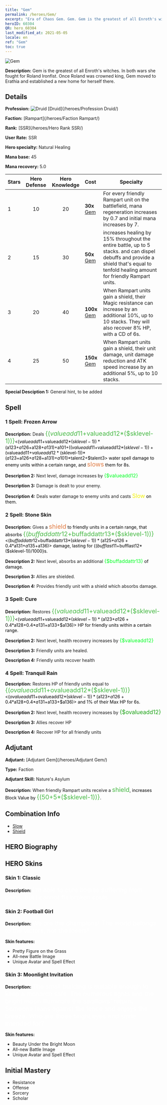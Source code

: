 ```yaml
---
title: "Gem"
permalink: /heroes/Gem/
excerpt: "Era of Chaos Gem. Gem. Gem is the greatest of all Enroth's witches. In both wars she fought for Roland Ironfist. Once Roland was crowned king, Gem moved to Erathia and established a new home for herself there."
heroID: 60304
QR: hero_60304
last_modified_at: 2021-05-05
locale: en
ref: "Gem"
toc: true
---
```

  ![Gem](/images/h/h_Gem.jpg)

 **Description:** Gem is the greatest of all Enroth's witches. In both wars she fought for Roland Ironfist. Once Roland was crowned king, Gem moved to Erathia and established a new home for herself there.
## Details
 **Profession:** ![Druid](/images/h/h_prof_4.png)  [Druid](/heroes/Profession Druid/)

 **Faction:** [Rampart](/heroes/Faction Rampart/)

 **Rank:** [SSR](/heroes/Hero Rank SSR/)

 **User Rate:** SSR

 **Hero specialty:** Natural Healing

 **Mana base:** 45

 **Mana recovery:** 5.0


  | Stars | Hero Defense | Hero Knowledge | Cost |     Specialty     |
  |---------|:---------------:|:---------------:|:--|--------------------|
  |    1    | 10 | 20 | **30x** [Gem](/Items/her_369/) | For every friendly Rampart unit on the battlefield, mana regeneration increases by 0.7 and initial mana increases by 7. |
  |    2    | 15 | 30 | **50x** [Gem](/Items/her_369/) | <Tranquil Rain> increases healing by 15% throughout the entire battle, up to 5 stacks. <Tranquil Rain> and <Cure> can dispel debuffs and provide a shield that's equal to tenfold healing amount for friendly Rampart units. |
  |    3    | 20 | 40 | **100x** [Gem](/Items/her_369/) | When Rampart units gain a shield, their Magic resistance can increase by an additional 10%, up to 10 stacks. They will also recover 8% HP, with a CD of 6s. |
  |    4    | 25 | 50 | **150x** [Gem](/Items/her_369/) | When Rampart units gain a shield, their unit damage, unit damage reduction and ATK speed increase by an additional 5%, up to 10 stacks. |

 **Special Desciption 1:** General hint, to be added

## Spell
### 1 Spell: Frozen Arrow
 **Description:** Deals <span style="color: #48b946;font-size:20px">{($valueadd11+$valueadd12*($sklevel-1))}</span><span style="color: black"><($valueadd11+$valueadd12*($sklevel-1))*($a123+$a126+$a128+$a131)+$a101+(($valueadd11+$valueadd12*($sklevel-1))+($valueadd11+$valueadd12*($sklevel-1))*($a123+$a126+$a128+$a131)+$a101)*$talent2+$talent3> water spell damage to enemy units within a certain range, and <span style="color: #e07c44;font-size:20px">slows</span><span style="color: black"> them for 8s.

 **Description 2:** Next level, damage increases by <span style="color: #00ff22;font-size:16px">{$valueadd12}</span><span style="color: black">

 **Description 3:** Damage is dealt to your enemy.

 **Description 4:** Deals water damage to enemy units and casts <span style="color: #f0f000;font-size:18px">Slow</span><span style="color: black"> on them.

### 2 Spell: Stone Skin
 **Description:** Gives a <span style="color: #e07c44;font-size:20px">shield</span><span style="color: black"> to friendly units in a certain range, that absorbs <span style="color: #48b946;font-size:20px">{($buffaddattr12+$buffaddattr13*($sklevel-1))}</span><span style="color: black"><($buffaddattr12+$buffaddattr13*($sklevel-1))*($a125+$a126+0.4*$a131+$a135+$a136)> damage, lasting for {($bufflast11+$bufflast12*($sklevel-1))/1000}s.

 **Description 2:** Next level, absorbs an additional <span style="color: #00ff22;font-size:16px">{$buffaddattr13}</span><span style="color: black"> of damage.

 **Description 3:** Allies are shielded.

 **Description 4:** Provides friendly unit with a shield which absorbs damage.

### 3 Spell: Cure
 **Description:** Restores <span style="color: #48b946;font-size:20px">{($valueadd11+$valueadd12*($sklevel-1))}</span><span style="color: black"><($valueadd11+$valueadd12*($sklevel-1))*($a123+$a126+0.4*$a128+0.4*$a131+$a133+$a136)> HP for friendly units within a certain range.

 **Description 2:** Next level, health recovery increases by <span style="color: #00ff22;font-size:16px">{$valueadd12}</span><span style="color: black">

 **Description 3:** Friendly units are healed.

 **Description 4:** Friendly units recover health

### 4 Spell: Tranquil Rain
 **Description:** Restores HP of friendly units equal to <span style="color: #48b946;font-size:20px">{($ovalueadd11+$ovalueadd12*($sklevel-1))}</span><span style="color: black"><($ovalueadd11+$ovalueadd12*($sklevel-1))*($a123+$a126+0.4*$a128+0.4*$a131+$a133+$a136)> and 1% of their Max HP for 6s.

 **Description 2:** Next level, health recovery increases by <span style="color: #1ca216;font-size:18px">{$ovalueadd12}</span><span style="color: black">

 **Description 3:** Allies recover HP

 **Description 4:** Recover HP for all friendly units


## Adjutant

 **Adjutant:**  [Adjutant Gem](/heroes/Adjutant Gem/) 

 **Type:**  Faction 

 **Adjutant Skill:**  Nature's Asylum 

 **Description:** When friendly Rampart units receive a <span style="color: #48b946;font-size:20px">shield</span><span style="color: black">, increases Block Value by <span style="color: #48b946;font-size:20px">{(50+5*($sklevel-1))}</span><span style="color: black">.

## Combination Info

* [Slow](/combination/Slow/) 
* [Shield](/combination/Shield/) 

## HERO Biography

## HERO Skins
### Skin 1: **Classic**

 **Description:** <span style="color: #ffffff;font-size:20px">I'm able to cure bodies suffering from pains, but I cannot fix broken souls.</span>


### Skin 2: **Football Girl**

 **Description:** <span style="color: #ffffff;font-size:20px">We are the champions! The world belongs to the victors, not the losers!</span>

 **Skin features:** 

   - Pretty Figure on the Grass
   - All-new Battle Image
   - Unique Avatar and Spell Effect

### Skin 3: **Moonlight Invitation**

 **Description:** <span style="color: #ffffff;font-size:20px">The small building is suitable enough to keep a monarch safe. The numerous lights and the bright moon illuminate the swallows' return. Someone leans against the fence and enjoys the breeze. Who are those bright eyes and smile intended for?</span>

 **Skin features:** 

   - Beauty Under the Bright Moon
   - All-new Battle Image
   - Unique Avatar and Spell Effect


## Initial Mastery
   - Resistance
   - Offense
   - Sorcery
   - Scholar
